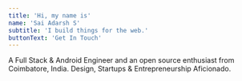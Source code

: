 ```yaml
---
title: 'Hi, my name is'
name: 'Sai Adarsh S'
subtitle: 'I build things for the web.'
buttonText: 'Get In Touch'
---
```


A Full Stack & Android Engineer and an open source enthusiast from Coimbatore, India. Design, Startups & Entrepreneurship Aficionado.
